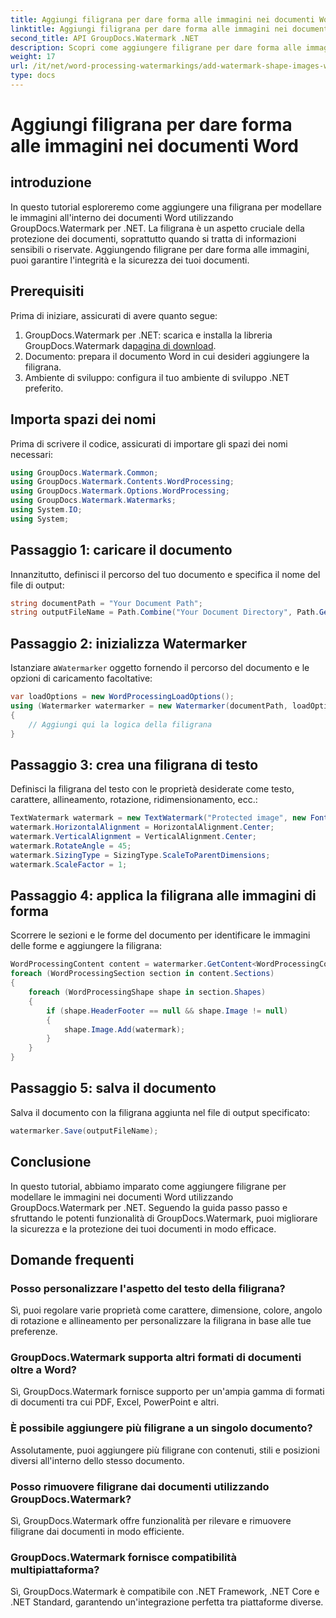 ```yaml
---
title: Aggiungi filigrana per dare forma alle immagini nei documenti Word
linktitle: Aggiungi filigrana per dare forma alle immagini nei documenti Word
second_title: API GroupDocs.Watermark .NET
description: Scopri come aggiungere filigrane per dare forma alle immagini nei documenti Word utilizzando GroupDocs.Watermark per .NET. Migliora la sicurezza dei documenti con questo tutorial.
weight: 17
url: /it/net/word-processing-watermarkings/add-watermark-shape-images-word-docs/
type: docs
---
```

# Aggiungi filigrana per dare forma alle immagini nei documenti Word

## introduzione
In questo tutorial esploreremo come aggiungere una filigrana per modellare le immagini all'interno dei documenti Word utilizzando GroupDocs.Watermark per .NET. La filigrana è un aspetto cruciale della protezione dei documenti, soprattutto quando si tratta di informazioni sensibili o riservate. Aggiungendo filigrane per dare forma alle immagini, puoi garantire l'integrità e la sicurezza dei tuoi documenti.
## Prerequisiti
Prima di iniziare, assicurati di avere quanto segue:
1.  GroupDocs.Watermark per .NET: scarica e installa la libreria GroupDocs.Watermark da[pagina di download](https://releases.groupdocs.com/Watermark/net/).
2. Documento: prepara il documento Word in cui desideri aggiungere la filigrana.
3. Ambiente di sviluppo: configura il tuo ambiente di sviluppo .NET preferito.
## Importa spazi dei nomi
Prima di scrivere il codice, assicurati di importare gli spazi dei nomi necessari:
```csharp
using GroupDocs.Watermark.Common;
using GroupDocs.Watermark.Contents.WordProcessing;
using GroupDocs.Watermark.Options.WordProcessing;
using GroupDocs.Watermark.Watermarks;
using System.IO;
using System;
```
## Passaggio 1: caricare il documento
Innanzitutto, definisci il percorso del tuo documento e specifica il nome del file di output:
```csharp
string documentPath = "Your Document Path";
string outputFileName = Path.Combine("Your Document Directory", Path.GetFileName(documentPath));
```
## Passaggio 2: inizializza Watermarker
 Istanziare a`Watermarker` oggetto fornendo il percorso del documento e le opzioni di caricamento facoltative:
```csharp
var loadOptions = new WordProcessingLoadOptions();
using (Watermarker watermarker = new Watermarker(documentPath, loadOptions))
{
    // Aggiungi qui la logica della filigrana
}
```
## Passaggio 3: crea una filigrana di testo
Definisci la filigrana del testo con le proprietà desiderate come testo, carattere, allineamento, rotazione, ridimensionamento, ecc.:
```csharp
TextWatermark watermark = new TextWatermark("Protected image", new Font("Arial", 8));
watermark.HorizontalAlignment = HorizontalAlignment.Center;
watermark.VerticalAlignment = VerticalAlignment.Center;
watermark.RotateAngle = 45;
watermark.SizingType = SizingType.ScaleToParentDimensions;
watermark.ScaleFactor = 1;
```
## Passaggio 4: applica la filigrana alle immagini di forma
Scorrere le sezioni e le forme del documento per identificare le immagini delle forme e aggiungere la filigrana:
```csharp
WordProcessingContent content = watermarker.GetContent<WordProcessingContent>();
foreach (WordProcessingSection section in content.Sections)
{
    foreach (WordProcessingShape shape in section.Shapes)
    {
        if (shape.HeaderFooter == null && shape.Image != null)
        {
            shape.Image.Add(watermark);
        }
    }
}
```
## Passaggio 5: salva il documento
Salva il documento con la filigrana aggiunta nel file di output specificato:
```csharp
watermarker.Save(outputFileName);
```

## Conclusione
In questo tutorial, abbiamo imparato come aggiungere filigrane per modellare le immagini nei documenti Word utilizzando GroupDocs.Watermark per .NET. Seguendo la guida passo passo e sfruttando le potenti funzionalità di GroupDocs.Watermark, puoi migliorare la sicurezza e la protezione dei tuoi documenti in modo efficace.
## Domande frequenti
### Posso personalizzare l'aspetto del testo della filigrana?
Sì, puoi regolare varie proprietà come carattere, dimensione, colore, angolo di rotazione e allineamento per personalizzare la filigrana in base alle tue preferenze.
### GroupDocs.Watermark supporta altri formati di documenti oltre a Word?
Sì, GroupDocs.Watermark fornisce supporto per un'ampia gamma di formati di documenti tra cui PDF, Excel, PowerPoint e altri.
### È possibile aggiungere più filigrane a un singolo documento?
Assolutamente, puoi aggiungere più filigrane con contenuti, stili e posizioni diversi all'interno dello stesso documento.
### Posso rimuovere filigrane dai documenti utilizzando GroupDocs.Watermark?
Sì, GroupDocs.Watermark offre funzionalità per rilevare e rimuovere filigrane dai documenti in modo efficiente.
### GroupDocs.Watermark fornisce compatibilità multipiattaforma?
Sì, GroupDocs.Watermark è compatibile con .NET Framework, .NET Core e .NET Standard, garantendo un'integrazione perfetta tra piattaforme diverse.